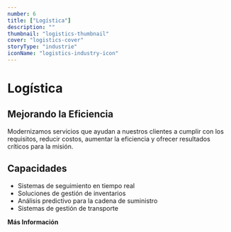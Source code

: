 ```yaml
---
number: 6
title: ["Logística"]
description: ""
thumbnail: "logistics-thumbnail"
cover: "logistics-cover"
storyType: "industrie"
iconName: "logistics-industry-icon"
---
```


# Logística

## Mejorando la Eficiencia

Modernizamos servicios que ayudan a nuestros clientes a cumplir con los requisitos, reducir costos, aumentar la eficiencia y ofrecer resultados críticos para la misión.

## Capacidades

* Sistemas de seguimiento en tiempo real
* Soluciones de gestión de inventarios
* Análisis predictivo para la cadena de suministro
* Sistemas de gestión de transporte

**Más Información**